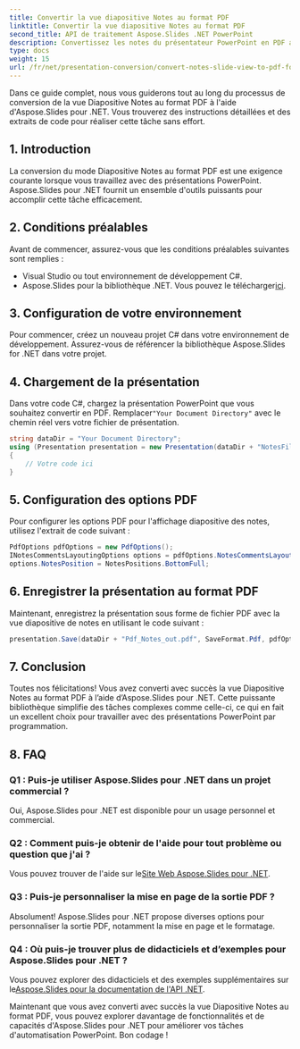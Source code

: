 ```yaml
---
title: Convertir la vue diapositive Notes au format PDF
linktitle: Convertir la vue diapositive Notes au format PDF
second_title: API de traitement Aspose.Slides .NET PowerPoint
description: Convertissez les notes du présentateur PowerPoint en PDF avec Aspose.Slides pour .NET. Conservez le contexte et personnalisez la mise en page sans effort.
type: docs
weight: 15
url: /fr/net/presentation-conversion/convert-notes-slide-view-to-pdf-format/
---
```


Dans ce guide complet, nous vous guiderons tout au long du processus de conversion de la vue Diapositive Notes au format PDF à l'aide d'Aspose.Slides pour .NET. Vous trouverez des instructions détaillées et des extraits de code pour réaliser cette tâche sans effort.

## 1. Introduction

La conversion du mode Diapositive Notes au format PDF est une exigence courante lorsque vous travaillez avec des présentations PowerPoint. Aspose.Slides pour .NET fournit un ensemble d'outils puissants pour accomplir cette tâche efficacement.

## 2. Conditions préalables

Avant de commencer, assurez-vous que les conditions préalables suivantes sont remplies :

- Visual Studio ou tout environnement de développement C#.
-  Aspose.Slides pour la bibliothèque .NET. Vous pouvez le télécharger[ici](https://releases.aspose.com/slides/net/).

## 3. Configuration de votre environnement

Pour commencer, créez un nouveau projet C# dans votre environnement de développement. Assurez-vous de référencer la bibliothèque Aspose.Slides for .NET dans votre projet.

## 4. Chargement de la présentation

 Dans votre code C#, chargez la présentation PowerPoint que vous souhaitez convertir en PDF. Remplacer`"Your Document Directory"` avec le chemin réel vers votre fichier de présentation.

```csharp
string dataDir = "Your Document Directory";
using (Presentation presentation = new Presentation(dataDir + "NotesFile.pptx"))
{
    // Votre code ici
}
```

## 5. Configuration des options PDF

Pour configurer les options PDF pour l'affichage diapositive des notes, utilisez l'extrait de code suivant :

```csharp
PdfOptions pdfOptions = new PdfOptions();
INotesCommentsLayoutingOptions options = pdfOptions.NotesCommentsLayouting;
options.NotesPosition = NotesPositions.BottomFull;
```

## 6. Enregistrer la présentation au format PDF

Maintenant, enregistrez la présentation sous forme de fichier PDF avec la vue diapositive de notes en utilisant le code suivant :

```csharp
presentation.Save(dataDir + "Pdf_Notes_out.pdf", SaveFormat.Pdf, pdfOptions);
```

## 7. Conclusion

Toutes nos félicitations! Vous avez converti avec succès la vue Diapositive Notes au format PDF à l’aide d’Aspose.Slides pour .NET. Cette puissante bibliothèque simplifie des tâches complexes comme celle-ci, ce qui en fait un excellent choix pour travailler avec des présentations PowerPoint par programmation.

## 8. FAQ

### Q1 : Puis-je utiliser Aspose.Slides pour .NET dans un projet commercial ?

Oui, Aspose.Slides pour .NET est disponible pour un usage personnel et commercial.

### Q2 : Comment puis-je obtenir de l'aide pour tout problème ou question que j'ai ?

 Vous pouvez trouver de l'aide sur le[Site Web Aspose.Slides pour .NET](https://forum.aspose.com/slides/net/).

### Q3 : Puis-je personnaliser la mise en page de la sortie PDF ?

Absolument! Aspose.Slides pour .NET propose diverses options pour personnaliser la sortie PDF, notamment la mise en page et le formatage.

### Q4 : Où puis-je trouver plus de didacticiels et d’exemples pour Aspose.Slides pour .NET ?

Vous pouvez explorer des didacticiels et des exemples supplémentaires sur le[Aspose.Slides pour la documentation de l'API .NET](https://reference.aspose.com/slides/net/).

Maintenant que vous avez converti avec succès la vue Diapositive Notes au format PDF, vous pouvez explorer davantage de fonctionnalités et de capacités d'Aspose.Slides pour .NET pour améliorer vos tâches d'automatisation PowerPoint. Bon codage !